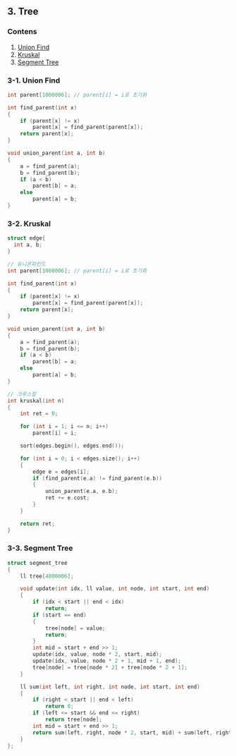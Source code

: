 ## 3. Tree

### Contens

1. [Union Find](https://github.com/Eucha09/Algorithm-Note/tree/main/Tree#3-1-union-find)
1. [Kruskal](https://github.com/Eucha09/Algorithm-Note/tree/main/Tree#3-2-kruskal)
1. [Segment Tree](https://github.com/Eucha09/Algorithm-Note/tree/main/Tree#3-3-segment-tree)

### 3-1. Union Find

```cpp
int parent[1000006]; // parent[i] = i로 초기화

int find_parent(int x)
{
	if (parent[x] != x)
		parent[x] = find_parent(parent[x]);
	return parent[x];
}

void union_parent(int a, int b)
{
	a = find_parent(a);
	b = find_parent(b);
	if (a < b)
		parent[b] = a;
	else
		parent[a] = b;
}
```

### 3-2. Kruskal

```cpp
struct edge{
  int a, b;
}

// 유니온파인드
int parent[1000006]; // parent[i] = i로 초기화

int find_parent(int x)
{
	if (parent[x] != x)
		parent[x] = find_parent(parent[x]);
	return parent[x];
}

void union_parent(int a, int b)
{
	a = find_parent(a);
	b = find_parent(b);
	if (a < b)
		parent[b] = a;
	else
		parent[a] = b;
}

// 크루스칼
int kruskal(int n)
{
	int ret = 0;

	for (int i = 1; i <= n; i++)
		parent[i] = i;

	sort(edges.begin(), edges.end());

	for (int i = 0; i < edges.size(); i++)
	{
		edge e = edges[i];
		if (find_parent(e.a) != find_parent(e.b))
		{
			union_parent(e.a, e.b);
			ret += e.cost;
		}
	}

	return ret;
}
```

### 3-3. Segment Tree

```cpp
struct segment_tree
{
	ll tree[4000006];

	void update(int idx, ll value, int node, int start, int end)
	{
		if (idx < start || end < idx)
			return;
		if (start == end)
		{
			tree[node] = value;
			return;
		}
		int mid = start + end >> 1;
		update(idx, value, node * 2, start, mid);
		update(idx, value, node * 2 + 1, mid + 1, end);
		tree[node] = tree[node * 2] + tree[node * 2 + 1];
	}

	ll sum(int left, int right, int node, int start, int end)
	{
		if (right < start || end < left)
			return 0;
		if (left <= start && end <= right)
			return tree[node];
		int mid = start + end >> 1;
		return sum(left, right, node * 2, start, mid) + sum(left, right, node * 2 + 1, mid + 1, end);
	}
};
```